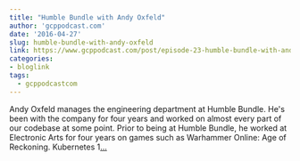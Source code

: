 ```yaml
---
title: "Humble Bundle with Andy Oxfeld"
author: 'gcppodcast.com'
date: '2016-04-27'
slug: humble-bundle-with-andy-oxfeld
link: https://www.gcppodcast.com/post/episode-23-humble-bundle-with-andy-oxfeld/
categories:
- bloglink
tags:
  - gcppodcastcom
---
```


Andy Oxfeld manages the engineering department at Humble Bundle. He's been with the company for four years and worked on almost every part of our codebase at some point. Prior to being at Humble Bundle, he worked at Electronic Arts for four years on games such as Warhammer Online: Age of Reckoning. Kubernetes 1[... <i class="fas fa-external-link-alt"></i>](https://www.gcppodcast.com/post/episode-23-humble-bundle-with-andy-oxfeld/)

